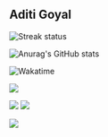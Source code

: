 ## Aditi Goyal

![Streak status](https://streak-stats.demolab.com?user=aditigoyal291&theme=radical)

![Anurag's GitHub stats](https://github-readme-stats.vercel.app/api?username=aditigoyal291&show=reviews&theme=radical)

![Wakatime](https://wakatime.com/share/@018b15bb-6d26-418d-b6be-80b8ee248fad/145879ee-3224-4869-8b0f-5938abdc6e65.svg)



<img src="https://github-stats-alpha.vercel.app/api?username=aditigoyal291&cc=22272e&tc=37BCF6&ic=fff&bc=0000">  

 ![](http://github-profile-summary-cards.vercel.app/api/cards/repos-per-language?username=aditigoyal291&theme=dracula) 
  ![](http://github-profile-summary-cards.vercel.app/api/cards/most-commit-language?username=aditigoyal291&theme=dracula)


  <img src="https://profile-counter.glitch.me/aditigoyal291/count.svg" /></p>
